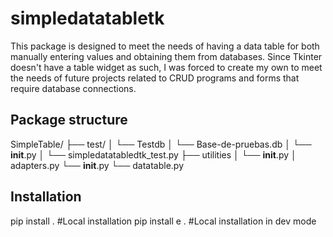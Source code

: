 # simpledatatabletk

This package is designed to meet the needs of having a data table for both manually entering values ​​and obtaining them from databases. Since Tkinter doesn't have a table widget as such, I was forced to create my own to meet the needs of future projects related to CRUD programs and forms that require database connections.

## Package structure
SimpleTable/
├── test/
│ └── Testdb
│   └── Base-de-pruebas.db
│   └── __init__.py
│   └── simpledatatabledtk_test.py
├── utilities
│   └── __init__.py
│    adapters.py
└── __init__.py
└── datatable.py

## Installation
pip install . #Local installation
pip install e . #Local installation in dev mode
